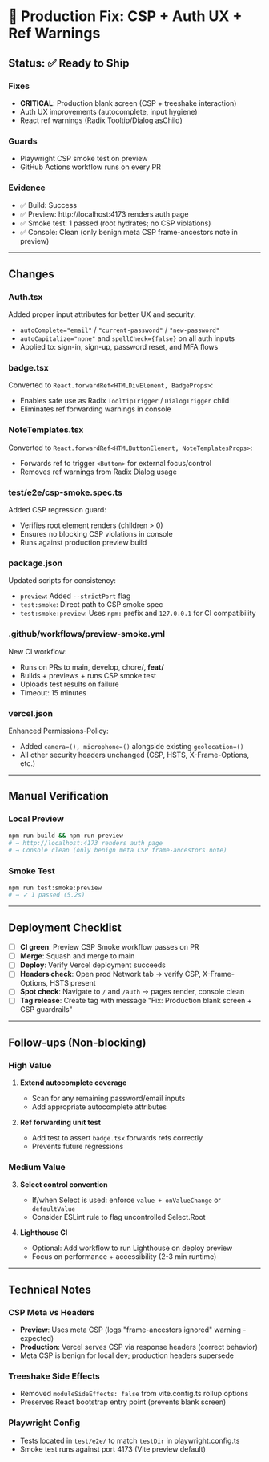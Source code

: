 # 🚀 Production Fix: CSP + Auth UX + Ref Warnings

## Status: ✅ Ready to Ship

### Fixes
- **CRITICAL**: Production blank screen (CSP + treeshake interaction)
- Auth UX improvements (autocomplete, input hygiene)
- React ref warnings (Radix Tooltip/Dialog asChild)

### Guards
- Playwright CSP smoke test on preview
- GitHub Actions workflow runs on every PR

### Evidence
- ✅ Build: Success
- ✅ Preview: http://localhost:4173 renders auth page
- ✅ Smoke test: 1 passed (root hydrates; no CSP violations)
- ✅ Console: Clean (only benign meta CSP frame-ancestors note in preview)

---

## Changes

### Auth.tsx
Added proper input attributes for better UX and security:
- `autoComplete="email"` / `"current-password"` / `"new-password"`
- `autoCapitalize="none"` and `spellCheck={false}` on all auth inputs
- Applied to: sign-in, sign-up, password reset, and MFA flows

### badge.tsx
Converted to `React.forwardRef<HTMLDivElement, BadgeProps>`:
- Enables safe use as Radix `TooltipTrigger` / `DialogTrigger` child
- Eliminates ref forwarding warnings in console

### NoteTemplates.tsx
Converted to `React.forwardRef<HTMLButtonElement, NoteTemplatesProps>`:
- Forwards ref to trigger `<Button>` for external focus/control
- Removes ref warnings from Radix Dialog usage

### test/e2e/csp-smoke.spec.ts
Added CSP regression guard:
- Verifies root element renders (children > 0)
- Ensures no blocking CSP violations in console
- Runs against production preview build

### package.json
Updated scripts for consistency:
- `preview`: Added `--strictPort` flag
- `test:smoke`: Direct path to CSP smoke spec
- `test:smoke:preview`: Uses `npm:` prefix and `127.0.0.1` for CI compatibility

### .github/workflows/preview-smoke.yml
New CI workflow:
- Runs on PRs to main, develop, chore/**, feat/**
- Builds + previews + runs CSP smoke test
- Uploads test results on failure
- Timeout: 15 minutes

### vercel.json
Enhanced Permissions-Policy:
- Added `camera=(), microphone=()` alongside existing `geolocation=()`
- All other security headers unchanged (CSP, HSTS, X-Frame-Options, etc.)

---

## Manual Verification

### Local Preview
```bash
npm run build && npm run preview
# → http://localhost:4173 renders auth page
# → Console clean (only benign meta CSP frame-ancestors note)
```

### Smoke Test
```bash
npm run test:smoke:preview
# → ✓ 1 passed (5.2s)
```

---

## Deployment Checklist

- [ ] **CI green**: Preview CSP Smoke workflow passes on PR
- [ ] **Merge**: Squash and merge to main
- [ ] **Deploy**: Verify Vercel deployment succeeds
- [ ] **Headers check**: Open prod Network tab → verify CSP, X-Frame-Options, HSTS present
- [ ] **Spot check**: Navigate to `/` and `/auth` → pages render, console clean
- [ ] **Tag release**: Create tag with message "Fix: Production blank screen + CSP guardrails"

---

## Follow-ups (Non-blocking)

### High Value
1. **Extend autocomplete coverage**
   - Scan for any remaining password/email inputs
   - Add appropriate autocomplete attributes

2. **Ref forwarding unit test**
   - Add test to assert `badge.tsx` forwards refs correctly
   - Prevents future regressions

### Medium Value
3. **Select control convention**
   - If/when Select is used: enforce `value + onValueChange` or `defaultValue`
   - Consider ESLint rule to flag uncontrolled Select.Root

4. **Lighthouse CI**
   - Optional: Add workflow to run Lighthouse on deploy preview
   - Focus on performance + accessibility (2-3 min runtime)

---

## Technical Notes

### CSP Meta vs Headers
- **Preview**: Uses meta CSP (logs "frame-ancestors ignored" warning - expected)
- **Production**: Vercel serves CSP via response headers (correct behavior)
- Meta CSP is benign for local dev; production headers supersede

### Treeshake Side Effects
- Removed `moduleSideEffects: false` from vite.config.ts rollup options
- Preserves React bootstrap entry point (prevents blank screen)

### Playwright Config
- Tests located in `test/e2e/` to match `testDir` in playwright.config.ts
- Smoke test runs against port 4173 (Vite preview default)

